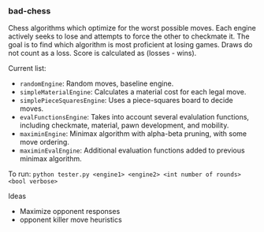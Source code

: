 ### bad-chess
Chess algorithms which optimize for the worst possible moves. Each engine actively seeks to lose and attempts to force the other to checkmate it. The goal is to find which algorithm is most proficient at losing games. Draws do not count as a loss. Score is calculated as (losses - wins).

Current list:
- `randomEngine`: Random moves, baseline engine.
- `simpleMaterialEngine`: Calculates a material cost for each legal move.
- `simplePieceSquaresEngine`: Uses a piece-squares board to decide moves.
- `evalFunctionsEngine`: Takes into account several evalulation functions, including checkmate, material, pawn development, and mobility.
- `maximinEngine`: Minimax algorithm with alpha-beta pruning, with some move ordering.
- `maximinEvalEngine`: Additional evaluation functions added to previous minimax algorithm.

To run: `python tester.py <engine1> <engine2> <int number of rounds> <bool verbose>`

Ideas
- Maximize opponent responses
- opponent killer move heuristics